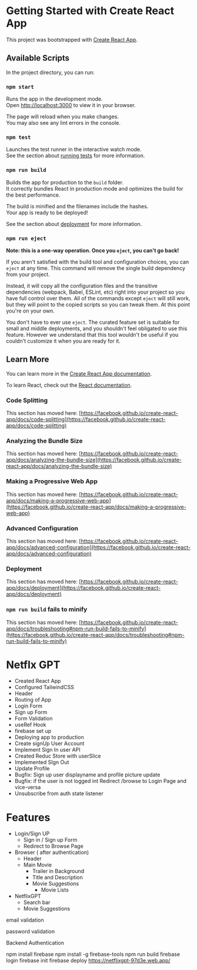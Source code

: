 # Getting Started with Create React App

This project was bootstrapped with [Create React App](https://github.com/facebook/create-react-app).

## Available Scripts

In the project directory, you can run:

### `npm start`

Runs the app in the development mode.\
Open [http://localhost:3000](http://localhost:3000) to view it in your browser.

The page will reload when you make changes.\
You may also see any lint errors in the console.

### `npm test`

Launches the test runner in the interactive watch mode.\
See the section about [running tests](https://facebook.github.io/create-react-app/docs/running-tests) for more information.

### `npm run build`

Builds the app for production to the `build` folder.\
It correctly bundles React in production mode and optimizes the build for the best performance.

The build is minified and the filenames include the hashes.\
Your app is ready to be deployed!

See the section about [deployment](https://facebook.github.io/create-react-app/docs/deployment) for more information.

### `npm run eject`

**Note: this is a one-way operation. Once you `eject`, you can't go back!**

If you aren't satisfied with the build tool and configuration choices, you can `eject` at any time. This command will remove the single build dependency from your project.

Instead, it will copy all the configuration files and the transitive dependencies (webpack, Babel, ESLint, etc) right into your project so you have full control over them. All of the commands except `eject` will still work, but they will point to the copied scripts so you can tweak them. At this point you're on your own.

You don't have to ever use `eject`. The curated feature set is suitable for small and middle deployments, and you shouldn't feel obligated to use this feature. However we understand that this tool wouldn't be useful if you couldn't customize it when you are ready for it.

## Learn More

You can learn more in the [Create React App documentation](https://facebook.github.io/create-react-app/docs/getting-started).

To learn React, check out the [React documentation](https://reactjs.org/).

### Code Splitting

This section has moved here: [https://facebook.github.io/create-react-app/docs/code-splitting](https://facebook.github.io/create-react-app/docs/code-splitting)

### Analyzing the Bundle Size

This section has moved here: [https://facebook.github.io/create-react-app/docs/analyzing-the-bundle-size](https://facebook.github.io/create-react-app/docs/analyzing-the-bundle-size)

### Making a Progressive Web App

This section has moved here: [https://facebook.github.io/create-react-app/docs/making-a-progressive-web-app](https://facebook.github.io/create-react-app/docs/making-a-progressive-web-app)

### Advanced Configuration

This section has moved here: [https://facebook.github.io/create-react-app/docs/advanced-configuration](https://facebook.github.io/create-react-app/docs/advanced-configuration)

### Deployment

This section has moved here: [https://facebook.github.io/create-react-app/docs/deployment](https://facebook.github.io/create-react-app/docs/deployment)

### `npm run build` fails to minify

This section has moved here: [https://facebook.github.io/create-react-app/docs/troubleshooting#npm-run-build-fails-to-minify](https://facebook.github.io/create-react-app/docs/troubleshooting#npm-run-build-fails-to-minify)



# Netflx GPT

- Created React App
- Configured TailwindCSS
- Header
- Routing of App
- Login Form
- Sign up Form
- Form Validation
- useRef Hook
- firebase set up
- Deploying app to production
- Create signUp User Account
- Implement Sign In user API
- Created Reduc Store with userSlice
- Implemented SIgn Out
- Update Profile
- Bugfix: Sign up user displayname and profile picture update
- Bugfix: if the user is not logged int Redirect  /browse to Login Page and vice-versa
- Unsubscribe from auth state listener

# Features 
- Login/Sign UP
    -  Sign in / Sign up Form
    - Redirect to Browse Page
- Browser ( after authentication)
    - Header
    - Main Movie
        - Trailer in Background
        - Title and Description
        - Movie Suggestions
            - Movie Lists
- NetflixGPT
    - Search bar
    - Movie Suggestions
        
<!-- Formik is a good library for form use in react -->
<!-- useRef hook -->
email validation
<!-- https://saturncloud.io/blog/how-can-i-validate-an-email-address-using-a-regular-expression/#4 -->
<!-- /^([a-zA-Z0-9._%-]+@[a-zA-Z0-9.-]+\.[a-zA-Z]{2,})$/ -->
password validation
<!-- https://regexr.com/3bfsi -->
Backend Authentication
<!-- https://firebase.google.com/ -->

npm install firebase
npm install -g firebase-tools
npm run build
firebase login
firebase init
firebase deploy
https://netflixgpt-97d3e.web.app/